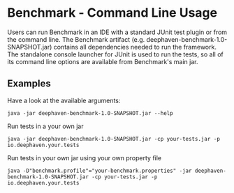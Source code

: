 # Benchmark - Command Line Usage

Users can run Benchmark in an IDE with a standard JUnit test plugin or from the command line.  The Benchmark artifact (e.g. deephaven-benchmark-1.0-SNAPSHOT.jar) contains all dependencies needed to run the framework.  The standalone console launcher for JUnit is used to run the tests, so all of its command line options are available from Benchmark's main jar.

## Examples

Have a look at the available arguments:
```
java -jar deephaven-benchmark-1.0-SNAPSHOT.jar --help
```

Run tests in a your own jar
```
java -jar deephaven-benchmark-1.0-SNAPSHOT.jar -cp your-tests.jar -p io.deephaven.your.tests
```

Run tests in your own jar using your own property file
```
java -D"benchmark.profile"="your-benchmark.properties" -jar deephaven-benchmark-1.0-SNAPSHOT.jar -cp your-tests.jar -p io.deephaven.your.tests
```